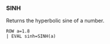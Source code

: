 <!--
This is generated by ESQL's AbstractFunctionTestCase. Do no edit it. See ../README.md for how to regenerate it.
-->

### SINH
Returns the hyperbolic sine of a number.

```
ROW a=1.8 
| EVAL sinh=SINH(a)
```
